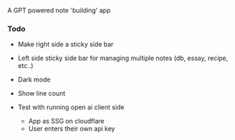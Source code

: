A GPT powered note 'building' app 

### Todo 

- Make right side a sticky side bar

- Left side sticky side bar for managing multiple notes (db, essay, recipe, etc..)

- Dark mode

- Show line count

- Test with running open ai client side
    - App as SSG on cloudflare
    - User enters their own api key
